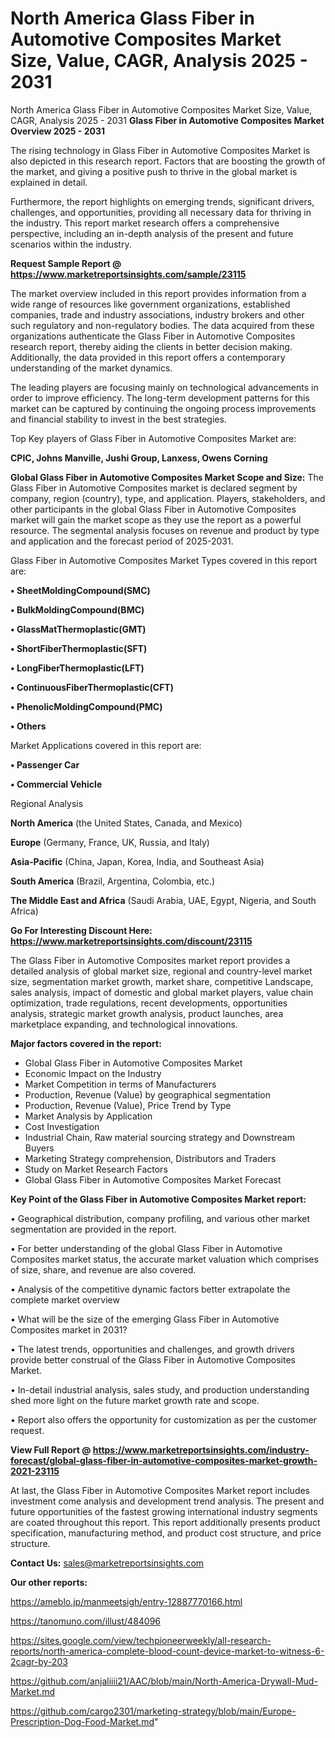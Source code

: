 # North America Glass Fiber in Automotive Composites Market Size, Value, CAGR, Analysis 2025 - 2031
North America Glass Fiber in Automotive Composites Market Size, Value, CAGR, Analysis 2025 - 2031
<Strong> Glass Fiber in Automotive Composites Market Overview 2025 - 2031</strong>

The rising technology in Glass Fiber in Automotive Composites Market is also depicted in this research report. Factors that are boosting the growth of the market, and giving a positive push to thrive in the global market is explained in detail.

Furthermore, the report highlights on emerging trends, significant drivers, challenges, and opportunities, providing all necessary data for thriving in the industry. This report market research offers a comprehensive perspective, including an in-depth analysis of the present and future scenarios within the industry.

<strong>Request Sample Report @ <a href=https://www.marketreportsinsights.com/sample/23115>https://www.marketreportsinsights.com/sample/23115</a></strong>

The market overview included in this report provides information from a wide range of resources like government organizations, established companies, trade and industry associations, industry brokers and other such regulatory and non-regulatory bodies. The data acquired from these organizations authenticate the Glass Fiber in Automotive Composites research report, thereby aiding the clients in better decision making. Additionally, the data provided in this report offers a contemporary understanding of the market dynamics.

The leading players are focusing mainly on technological advancements in order to improve efficiency. The long-term development patterns for this market can be captured by continuing the ongoing process improvements and financial stability to invest in the best strategies.

Top Key players of Glass Fiber in Automotive Composites Market are:

<strong>CPIC, Johns Manville, Jushi Group, Lanxess, Owens Corning</strong>

<strong><b>Global Glass Fiber in Automotive Composites Market Scope and Size:</b></strong>
The Glass Fiber in Automotive Composites market is declared segment by company, region (country), type, and application. Players, stakeholders, and other participants in the global Glass Fiber in Automotive Composites market will gain the market scope as they use the report as a powerful resource. The segmental analysis focuses on revenue and product by type and application and the forecast period of 2025-2031.

Glass Fiber in Automotive Composites Market Types covered in this report are:

<strong>• SheetMoldingCompound(SMC)

• BulkMoldingCompound(BMC)

• GlassMatThermoplastic(GMT)

• ShortFiberThermoplastic(SFT)

• LongFiberThermoplastic(LFT)

• ContinuousFiberThermoplastic(CFT)

• PhenolicMoldingCompound(PMC)

• Others</strong>

Market Applications covered in this report are:

<strong>• Passenger Car

• Commercial Vehicle</strong> 

Regional Analysis

<strong>North America</strong> (the United States, Canada, and Mexico)

<strong>Europe</strong> (Germany, France, UK, Russia, and Italy)

<strong>Asia-Pacific</strong> (China, Japan, Korea, India, and Southeast Asia)

<strong>South America</strong> (Brazil, Argentina, Colombia, etc.)

<strong>The Middle East and Africa</strong> (Saudi Arabia, UAE, Egypt, Nigeria, and South Africa)

<strong>Go For Interesting Discount Here: <a href=https://www.marketreportsinsights.com/discount/23115>https://www.marketreportsinsights.com/discount/23115</a></strong>

The Glass Fiber in Automotive Composites market report provides a detailed analysis of global market size, regional and country-level market size, segmentation market growth, market share, competitive Landscape, sales analysis, impact of domestic and global market players, value chain optimization, trade regulations, recent developments, opportunities analysis, strategic market growth analysis, product launches, area marketplace expanding, and technological innovations.

<strong><b>Major factors covered in the report:</b></strong>
<ul>
  <li>Global Glass Fiber in Automotive Composites Market </li>
  <li>Economic Impact on the Industry</li>
  <li>Market Competition in terms of Manufacturers</li>
  <li>Production, Revenue (Value) by geographical segmentation</li>
  <li>Production, Revenue (Value), Price Trend by Type</li>
  <li>Market Analysis by Application</li>
  <li>Cost Investigation</li>
  <li>Industrial Chain, Raw material sourcing strategy and Downstream Buyers</li>
  <li>Marketing Strategy comprehension, Distributors and Traders</li>
  <li>Study on Market Research Factors</li>
  <li>Global Glass Fiber in Automotive Composites Market Forecast</li>
</ul>

<strong><b>Key Point of the Glass Fiber in Automotive Composites Market report:</b></strong>

• Geographical distribution, company profiling, and various other market segmentation are provided in the report.

• For better understanding of the global Glass Fiber in Automotive Composites market status, the accurate market valuation which comprises of size, share, and revenue are also covered.

• Analysis of the competitive dynamic factors better extrapolate the complete market overview

• What will be the size of the emerging Glass Fiber in Automotive Composites market in 2031?

• The latest trends, opportunities and challenges, and growth drivers provide better construal of the Glass Fiber in Automotive Composites Market.

• In-detail industrial analysis, sales study, and production understanding shed more light on the future market growth rate and scope.

• Report also offers the opportunity for customization as per the customer request.

<strong><b>View Full Report @ <a href=https://www.marketreportsinsights.com/industry-forecast/global-glass-fiber-in-automotive-composites-market-growth-2021-23115>https://www.marketreportsinsights.com/industry-forecast/global-glass-fiber-in-automotive-composites-market-growth-2021-23115</a></b></strong>


At last, the Glass Fiber in Automotive Composites Market report includes investment come analysis and development trend analysis. The present and future opportunities of the fastest growing international industry segments are coated throughout this report. This report additionally presents product specification, manufacturing method, and product cost structure, and price structure.

<strong>Contact Us:</strong>
sales@marketreportsinsights.com

<strong>Our other reports:</strong>

<a href=https://ameblo.jp/manmeetsigh/entry-12887770166.html>https://ameblo.jp/manmeetsigh/entry-12887770166.html</a>

<a href=https://tanomuno.com/illust/484096>https://tanomuno.com/illust/484096</a>

<a href=https://sites.google.com/view/techpioneerweekly/all-research-reports/north-america-complete-blood-count-device-market-to-witness-6-2cagr-by-203>https://sites.google.com/view/techpioneerweekly/all-research-reports/north-america-complete-blood-count-device-market-to-witness-6-2cagr-by-203</a>

<a href=https://github.com/anjaliiii21/AAC/blob/main/North-America-Drywall-Mud-Market.md>https://github.com/anjaliiii21/AAC/blob/main/North-America-Drywall-Mud-Market.md</a>

<a href=https://github.com/cargo2301/marketing-strategy/blob/main/Europe-Prescription-Dog-Food-Market.md>https://github.com/cargo2301/marketing-strategy/blob/main/Europe-Prescription-Dog-Food-Market.md</a>"
